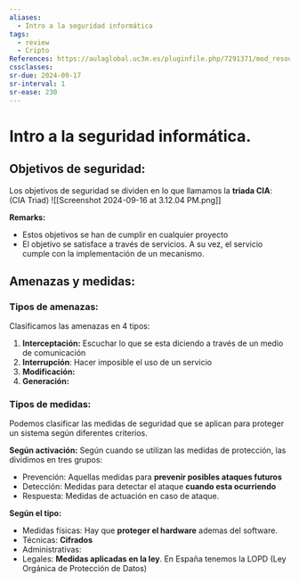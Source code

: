 ```yaml
---
aliases:
  - Intro a la seguridad informática
tags:
  - review
  - Cripto
References: https://aulaglobal.uc3m.es/pluginfile.php/7291371/mod_resource/content/1/M1_Intro_Ciber_Cifrado_2425.pdf
cssclasses:
sr-due: 2024-09-17
sr-interval: 1
sr-ease: 230
---
```

# Intro a la seguridad informática.

## Objetivos de seguridad:
Los objetivos de seguridad se dividen en lo que llamamos la **triada CIA**: (CIA Triad)
![[Screenshot 2024-09-16 at 3.12.04 PM.png]]

**Remarks:**
 + Estos objetivos se han de cumplir en cualquier proyecto
+ El objetivo se satisface a través de servicios. A su vez, el servicio cumple con la implementación de un mecanismo.
## Amenazas y medidas: 
### Tipos de amenazas:
Clasificamos las amenazas en 4 tipos: 
1. **Interceptación:** Escuchar lo que se esta diciendo a través de un medio de comunicación
2. **Interrupción**: Hacer imposible el uso de un servicio
3. **Modificación:** 
4. **Generación:**
### Tipos de medidas:
Podemos clasificar las medidas de seguridad que se aplican para proteger un sistema según diferentes criterios. 

**Según activación:**
Según cuando se utilizan las medidas de protección, las dividimos en tres grupos: 

+ Prevención: Aquellas medidas para **prevenir posibles ataques futuros**
+ Detección: Medidas para detectar el ataque **cuando esta ocurriendo**
+ Respuesta: Medidas de actuación en caso de ataque.

**Según el tipo:**
+ Medidas físicas: Hay que **proteger el hardware** ademas del software. 
+ Técnicas: **Cifrados**
+ Administrativas: 
+ Legales: **Medidas aplicadas en la ley**. En España tenemos la LOPD (Ley Orgánica de Protección de Datos)
